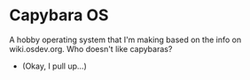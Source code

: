 # Capybara OS
A hobby operating system that I'm making based on the info on wiki.osdev.org. Who doesn't like capybaras?

- (Okay, I pull up...)
